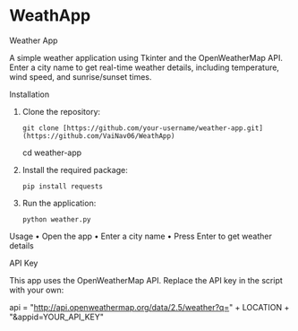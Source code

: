 # WeathApp

Weather App

A simple weather application using Tkinter and the OpenWeatherMap API. Enter a city name to get real-time weather details, including temperature, wind speed, and sunrise/sunset times.

Installation
1.	Clone the repository:

		git clone [https://github.com/your-username/weather-app.git](https://github.com/VaiNav06/WeathApp)
	cd weather-app


2.	Install the required package:

		pip install requests


3.	Run the application:

		python weather.py



Usage
	•	Open the app
	•	Enter a city name
	•	Press Enter to get weather details

API Key

This app uses the OpenWeatherMap API. Replace the API key in the script with your own:

api = "http://api.openweathermap.org/data/2.5/weather?q=" + LOCATION + "&appid=YOUR_API_KEY"

